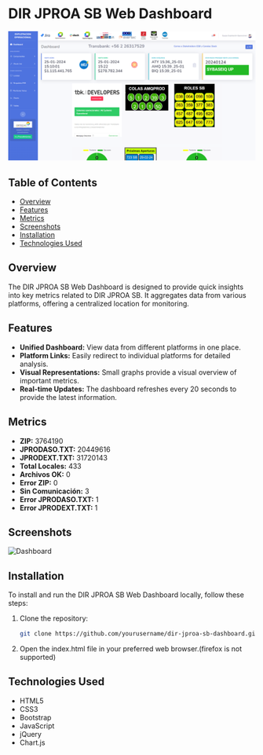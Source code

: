 # DIR JPROA SB Web Dashboard

![Dashboard Screenshot](src/dashboard.PNG)

## Table of Contents

- [Overview](#overview)
- [Features](#features)
- [Metrics](#metrics)
- [Screenshots](#screenshots)
- [Installation](#installation)
- [Technologies Used](#technologies-used)

## Overview

The DIR JPROA SB Web Dashboard is designed to provide quick insights into key metrics related to DIR JPROA SB. It aggregates data from various platforms, offering a centralized location for monitoring.

## Features

- **Unified Dashboard:** View data from different platforms in one place.
- **Platform Links:** Easily redirect to individual platforms for detailed analysis.
- **Visual Representations:** Small graphs provide a visual overview of important metrics.
- **Real-time Updates:** The dashboard refreshes every 20 seconds to provide the latest information.

## Metrics

- **ZIP:** 3764190
- **JPRODASO.TXT:** 20449616
- **JPRODEXT.TXT:** 31720143
- **Total Locales:** 433
- **Archivos OK:** 0
- **Error ZIP:** 0
- **Sin Comunicación:** 3
- **Error JPRODASO.TXT:** 1
- **Error JPRODEXT.TXT:** 1

## Screenshots

![Dashboard](/screenshots/dashboard.png)

## Installation

To install and run the DIR JPROA SB Web Dashboard locally, follow these steps:

1. Clone the repository:

   ```bash
   git clone https://github.com/yourusername/dir-jproa-sb-dashboard.git

2. Open the index.html file in your preferred web browser.(firefox is not supported)

## Technologies Used
- HTML5
- CSS3
- Bootstrap
- JavaScript
- jQuery
- Chart.js